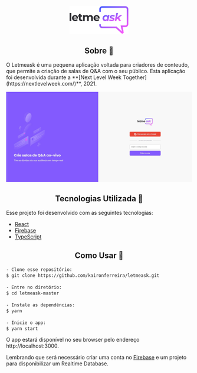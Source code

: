 <p align="center">
    <img src="src/assets/images/logo.svg" width="160px">
</p>

<h2 align="center">Sobre 📖</h2>

<p>
O Letmeask é uma pequena aplicação voltada para criadores de conteudo, que permite a criação de salas de Q&A com o seu público. Esta aplicação foi desenvolvida durante a  **[Next Level Week Together](https://nextlevelweek.com/)**, 2021.
</p>

<p align="center">
  <img src="src/assets/screenshot/home.JPG" alt="NLW Together 06" />
</p>

<h2 align="center">Tecnologias Utilizada 🧪</h2>
<p>
Esse projeto foi desenvolvido com as seguintes tecnologias:

- [React](https://reactjs.org)
- [Firebase](https://firebase.google.com/)
- [TypeScript](https://www.typescriptlang.org/)
</p>

<h2 align="center">Como Usar 🤔</h2>

   ```
   - Clone esse repositório:
   $ git clone https://github.com/kaironferreira/letmeask.git

   - Entre no diretório:
   $ cd letmeask-master

   - Instale as dependências:
   $ yarn

   - Inicie o app: 
   $ yarn start

   ```

<p>
O app estará disponível no seu browser pelo endereço http://localhost:3000.

Lembrando que será necessário criar uma conta no [Firebase](https://firebase.google.com/) e um projeto para disponibilizar um Realtime Database.

</p>
